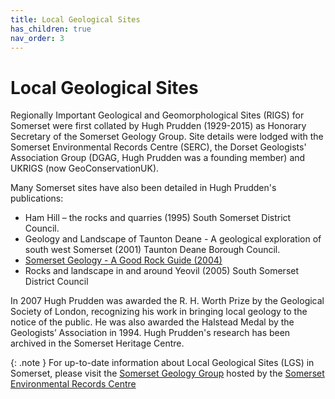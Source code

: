```yaml
---
title: Local Geological Sites
has_children: true
nav_order: 3
---
```


# Local Geological Sites
Regionally Important Geological and Geomorphological Sites (RIGS) for Somerset were first collated by Hugh Prudden (1929-2015) as Honorary Secretary of the Somerset Geology Group. Site details were lodged with the Somerset Environmental Records Centre (SERC), the Dorset Geologists' Association Group (DGAG, Hugh Prudden was a founding member) and UKRIGS (now GeoConservationUK).

Many Somerset sites have also been detailed in Hugh Prudden's publications:
* Ham Hill – the rocks and quarries (1995) South Somerset District Council.
* Geology and Landscape of Taunton Deane - A geological exploration of south west Somerset (2001) Taunton Deane Borough Council.
* [Somerset Geology - A Good Rock Guide (2004)](https://people.bath.ac.uk/exxbgs/Somerset_Good_Rock_Guide.pdf)
* Rocks and landscape in and around Yeovil (2005) South Somerset District Council

In 2007 Hugh Prudden was awarded the R. H. Worth Prize by the Geological Society of London, recognizing his work in bringing local geology to the notice of the public. He was also awarded the Halstead Medal by the Geologists’ Association in 1994.
Hugh Prudden's research has been archived in the Somerset Heritage Centre.

{: .note }
For up-to-date information about Local Geological Sites (LGS) in Somerset, please visit the [Somerset Geology Group](https://www.somerc.com/specialist-groups/somerset-geology-group/) hosted by the [Somerset Environmental Records Centre](http://www.somerc.com/local-geological-sites/)
